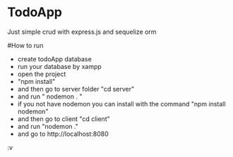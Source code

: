 # TodoApp
Just simple crud with express.js and sequelize orm

#How to run
- create todoApp database
- run your database by xampp
- open the project 
- "npm install"
- and then go to server folder "cd server"
- and run " nodemon . "
- if you not have nodemon you can install with the command "npm install nodemon"
- and then go to client "cd client"
- and run "nodemon ."
- and go to http://localhost:8080

:v
